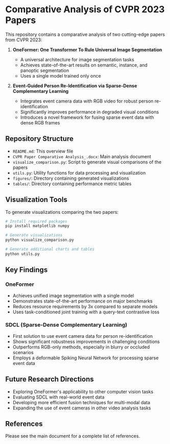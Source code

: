 # Comparative Analysis of CVPR 2023 Papers

This repository contains a comparative analysis of two cutting-edge papers from CVPR 2023:

1. **OneFormer: One Transformer To Rule Universal Image Segmentation**
   - A universal architecture for image segmentation tasks
   - Achieves state-of-the-art results on semantic, instance, and panoptic segmentation
   - Uses a single model trained only once

2. **Event-Guided Person Re-Identification via Sparse-Dense Complementary Learning**
   - Integrates event camera data with RGB video for robust person re-identification
   - Significantly improves performance in degraded visual conditions
   - Introduces a novel framework for fusing sparse event data with dense RGB frames

## Repository Structure

- `README.md`: This overview file
- `CVPR Paper Comparative Analysis_.docx`: Main analysis document
- `visualize_comparison.py`: Script to generate visual comparisons of the papers
- `utils.py`: Utility functions for data processing and visualization
- `figures/`: Directory containing generated visualizations
- `tables/`: Directory containing performance metric tables

## Visualization Tools

To generate visualizations comparing the two papers:

```bash
# Install required packages
pip install matplotlib numpy

# Generate visualizations
python visualize_comparison.py

# Generate additional charts and tables
python utils.py
```

## Key Findings

### OneFormer

- Achieves unified image segmentation with a single model
- Demonstrates state-of-the-art performance on major benchmarks
- Reduces resource requirements by 3x compared to separate models
- Uses task-conditioned joint training with a query-text contrastive loss

### SDCL (Sparse-Dense Complementary Learning)

- First solution to use event camera data for person re-identification
- Shows significant robustness improvements in challenging conditions
- Outperforms RGB-only methods, especially in blurry or occluded scenarios
- Employs a deformable Spiking Neural Network for processing sparse event data

## Future Research Directions

- Exploring OneFormer's applicability to other computer vision tasks
- Evaluating SDCL with real-world event data
- Developing more efficient fusion techniques for multi-modal data
- Expanding the use of event cameras in other video analysis tasks

## References

Please see the main document for a complete list of references.
